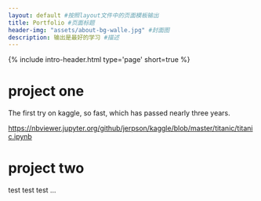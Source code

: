 ```yaml
---
layout: default #按照layout文件中的页面模板输出
title: Portfolio #页面标题
header-img: "assets/about-bg-walle.jpg" #封面图
description: 输出是最好的学习 #描述
---
```


<!-- Page Header -->
{% include intro-header.html type='page' short=true %}

<!--插入上面的代码是因为default.html文件中没有定义，于是加载include文件夹中的header.html格式-->

# project one

The first try on kaggle, so fast, which has passed nearly three years.

<https://nbviewer.jupyter.org/github/jerpson/kaggle/blob/master/titanic/titanic.ipynb>

# project two

test test test ...